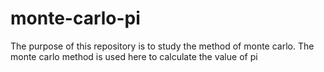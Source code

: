 # monte-carlo-pi
The purpose of this repository is to study the method of monte carlo. The monte carlo method is used here to calculate the value of pi
